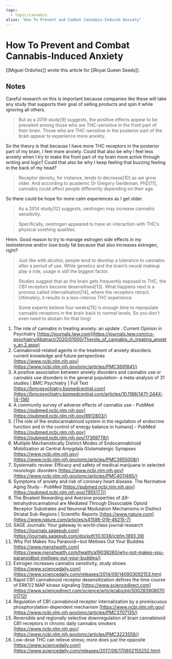 ```yaml
---
tags:
  - topic/cannabis
alias: "How To Prevent and Combat Cannabis-Induced Anxiety" 
---
```

# How To Prevent and Combat Cannabis-Induced Anxiety

[[Miguel Ordoñez]] wrote this article for [[Royal Queen Seeds]].

## Notes
Careful research on this is important because companies like these will take any study that supports their goal of selling products and spin it while ignoring all others.

> But as a 2019 study[9] suggests, the positive effects appear to be prevalent among those who are THC-sensitive in the front part of their brain. Those who are THC-sensitive in the posterior part of the brain appear to experience more anxiety.

So the theory is that because I have more THC receptors in the posterior part of my brain, I feel more anxiety. Could that also be why I feel less anxiety when I try to make the front part of my brain more active through writing and logic? Could that also be why I keep feeling that buzzing feeling in the back of my head?

> Receptor density, for instance, tends to decrease[10] as we grow older. And according to academic Dr Gregory Gerdeman, PhD[11], cannabis could affect people differently depending on their age.

So there could be hope for more calm experiences as I get older.

> As a 2014 study[12] suggests, oestrogen may increase cannabis sensitivity.

> Specifically, oestrogen appeared to have an interaction with THC’s physical soothing qualities.

Hmm. Good reason to try to manage estrogen side effects in my testosterone and/or lose body fat because that also increases estrogen, right?

> Just like with alcohol, people tend to develop a tolerance to cannabis after a period of use. While genetics and the brain’s neural makeup play a role, usage is still the biggest factor.
> 
> Studies suggest that as the brain gets frequently exposed to THC, the CB1 receptors become desensitised[13]. What happens next is a process called internalisation[14], where the receptors retract. Ultimately, it results in a less-intense THC experience.

> Some experts believe four weeks[15] is enough time to repopulate cannabis receptors in the brain back to normal levels. So you don’t even need to abstain for that long!

1. The role of cannabis in treating anxiety: an update : Current Opinion in Psychiatry [https://journals.lww.com](https://journals.lww.com/co-psychiatry/Abstract/2020/01000/Therole_of_cannabis_in_treating_anxiety_an.2.aspx)
2. Cannabinoid-related agents in the treatment of anxiety disorders: current knowledge and future perspectives [https://www.ncbi.nlm.nih.gov](https://www.ncbi.nlm.nih.gov/pmc/articles/PMC3691841/)
3. A positive association between anxiety disorders and cannabis use or cannabis use disorders in the general population- a meta-analysis of 31 studies | BMC Psychiatry | Full Text [https://bmcpsychiatry.biomedcentral.com](https://bmcpsychiatry.biomedcentral.com/articles/10.1186/1471-244X-14-136)
4. A community survey of adverse effects of cannabis use - PubMed [https://pubmed.ncbi.nlm.nih.gov](https://pubmed.ncbi.nlm.nih.gov/8912803/)
5. [The role of the endocannabinoid system in the regulation of endocrine function and in the control of energy balance in humans] - PubMed [https://pubmed.ncbi.nlm.nih.gov](https://pubmed.ncbi.nlm.nih.gov/17369778/)
6. Multiple Mechanistically Distinct Modes of Endocannabinoid Mobilization at Central Amygdala Glutamatergic Synapses [https://www.ncbi.nlm.nih.gov](https://www.ncbi.nlm.nih.gov/pmc/articles/PMC3955008/)
7. Systematic review: Efficacy and safety of medical marijuana in selected neurologic disorders [https://www.ncbi.nlm.nih.gov](https://www.ncbi.nlm.nih.gov/pmc/articles/PMC4011465/)
8. Symptoms of anxiety and risk of coronary heart disease. The Normative Aging Study - PubMed [https://pubmed.ncbi.nlm.nih.gov](https://pubmed.ncbi.nlm.nih.gov/7955177/)
9. The Bivalent Rewarding and Aversive properties of Δ9-tetrahydrocannabinol are Mediated Through Dissociable Opioid Receptor Substrates and Neuronal Modulation Mechanisms in Distinct Striatal Sub-Regions | Scientific Reports [https://www.nature.com](https://www.nature.com/articles/s41598-019-46215-7)
10. SAGE Journals: Your gateway to world-class journal research [https://journals.sagepub.com](https://journals.sagepub.com/doi/pdf/10.1038/jcbfm.1993.39)
11. ​Why Pot Makes You Paranoid—but Mellows Out Your Buddies [https://www.menshealth.com](https://www.menshealth.com/health/a19038260/why-pot-makes-you-paranoidbut-mellows-out-your-buddies/)
12. Estrogen increases cannabis sensitivity, study shows [https://www.sciencedaily.com](https://www.sciencedaily.com/releases/2014/09/140903092153.htm)
13. Rapid CB1 cannabinoid receptor desensitization defines the time course of ERK1/2 MAP kinase signaling [https://www.sciencedirect.com](https://www.sciencedirect.com/science/article/abs/pii/S0028390807001712)
14. Regulation of CB1 cannabinoid receptor internalization by a promiscuous phosphorylation-dependent mechanism [https://www.ncbi.nlm.nih.gov](https://www.ncbi.nlm.nih.gov/pmc/articles/PMC3707135/)
15. Reversible and regionally selective downregulation of brain cannabinoid CB1 receptors in chronic daily cannabis smokers [https://www.ncbi.nlm.nih.gov](https://www.ncbi.nlm.nih.gov/pmc/articles/PMC3223558/)
16. Low-dose THC can relieve stress; more does just the opposite [https://www.sciencedaily.com](https://www.sciencedaily.com/releases/2017/06/170602155252.htm)